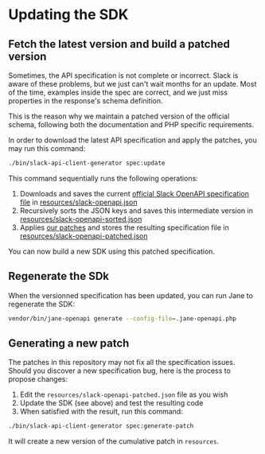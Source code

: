 # Updating the SDK

## Fetch the latest version and build a patched version

Sometimes, the API specification is not complete or incorrect. Slack is aware of these problems,
but we just can't wait months for an update. Most of the time, examples inside the spec are
correct, and we just miss properties in the response's schema definition.

This is the reason why we maintain a patched version of the official schema, following both the documentation and PHP specific requirements.

In order to download the latest API specification and apply the patches, you may run this command:

```bash
./bin/slack-api-client-generator spec:update
```

This command sequentially runs the following operations:

1. Downloads and saves the current [official Slack OpenAPI specification file](https://api.slack.com/specs/openapi/v2/slack_web.json) in [resources/slack-openapi.json](https://github.com/jolicode/slack-php-api/blob/master/resources/slack-openapi.json)
2. Recursively sorts the JSON keys and saves this intermediate version in [resources/slack-openapi-sorted.json](https://github.com/jolicode/slack-php-api/blob/master/resources/slack-openapi-sorted.json)
3. Applies [our patches](https://github.com/jolicode/slack-php-api/blob/master/resources/slack-openapi-sorted.patch) and stores the resulting specification file in [resources/slack-openapi-patched.json](https://github.com/jolicode/slack-php-api/blob/master/resources/slack-openapi-patched.json)

You can now build a new SDK using this patched specification.

## Regenerate the SDk

When the versionned specification has been updated, you can run Jane to regenerate the
SDK:

```bash
vendor/bin/jane-openapi generate --config-file=.jane-openapi.php
```

## Generating a new patch

The patches in this repository may not fix all the specification issues. Should you discover
a new specification bug, here is the process to propose changes:

1. Edit the `resources/slack-openapi-patched.json` file as you wish
2. Update the SDK (see above) and test the resulting code
3. When satisfied with the result, run this command:

```bash
./bin/slack-api-client-generator spec:generate-patch
```

It will create a new version of the cumulative patch in `resources`.
